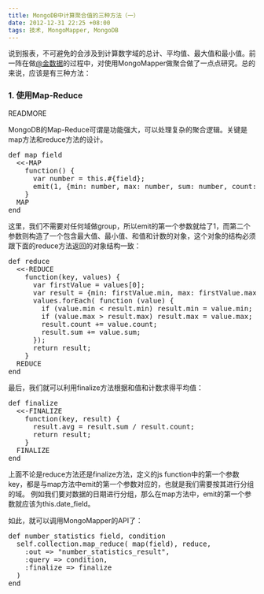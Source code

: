 ```yaml
---
title: MongoDB中计算聚合值的三种方法（一）
date: 2012-12-31 22:25 +08:00
tags: 技术, MongoMapper, MongoDB
---
```


说到报表，不可避免的会涉及到计算数字域的总计、平均值、最大值和最小值。前一阵在做<a href="http://weibo.com/u/3166713675" target="_blank">@金数据</a>的过程中，对使用MongoMapper做聚合做了一点点研究。总的来说，应该是有三种方法：

<h3>1. 使用Map-Reduce</h3>
READMORE

MongoDB的Map-Reduce可谓是功能强大，可以处理复杂的聚合逻辑。关键是map方法和reduce方法的设计。
<pre>
def map field
  &lt;&lt;-MAP
    function() {
      var number = this.#{field};
      emit(1, {min: number, max: number, sum: number, count: 1});
    }
  MAP
end
</pre>
这里，我们不需要对任何域做group，所以emit的第一个参数就给了1，而第二个参数则构造了一个包含最大值、最小值、和值和计数的对象，这个对象的结构必须跟下面的reduce方法返回的对象结构一致：
<pre>
def reduce
  &lt;&lt;-REDUCE
    function(key, values) {
      var firstValue = values[0];
      var result = {min: firstValue.min, max: firstValue.max, sum: 0, count: 0};
      values.forEach( function (value) {
        if (value.min &lt; result.min) result.min = value.min;
        if (value.max &gt; result.max) result.max = value.max;
        result.count += value.count;
        result.sum += value.sum;
      });
      return result;
    }
  REDUCE
end
</pre>
最后，我们就可以利用finalize方法根据和值和计数求得平均值：
<pre>
def finalize
  &lt;&lt;-FINALIZE
    function(key, result) {
      result.avg = result.sum / result.count;
      return result;
    }
  FINALIZE
end
</pre>

上面不论是reduce方法还是finalize方法，定义的js function中的第一个参数key，都是与map方法中emit的第一个参数对应的，也就是我们需要按其进行分组的域。
例如我们要对数据的日期进行分组，那么在map方法中，emit的第一个参数就应该为this.date_field。

如此，就可以调用MongoMapper的API了：
<pre>
def number_statistics field, condition
  self.collection.map_reduce( map(field), reduce,
    :out =&gt; "number_statistics_result",
    :query =&gt; condition,
    :finalize =&gt; finalize
  )
end
</pre>